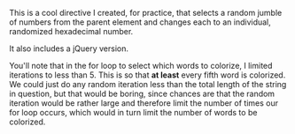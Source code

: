 This is a cool directive I created, for practice, that selects a random jumble of numbers from the parent element and changes each to an individual, randomized hexadecimal number.

It also includes a jQuery version.

You'll note that in the for loop to select which words to colorize, I limited iterations to less than 5. This is so that **at least** every fifth word is colorized. We could just do any random iteration less than the total length of the string in question, but that would be boring, since chances are that the random iteration would be rather large and therefore limit the number of times our for loop occurs, which would in turn limit the number of words to be colorized. 
